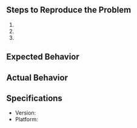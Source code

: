 ## Steps to Reproduce the Problem

  1.
  1.
  1.

## Expected Behavior


## Actual Behavior


## Specifications

  - Version:
  - Platform:
